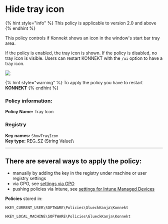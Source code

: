 # Hide tray icon

{% hint style="info" %}
This policy is applicable to version 2.0 and above
{% endhint %}

This policy controls if Konnekt shows an icon in the window's start bar tray area.

If the policy is enabled, the tray icon is shown. If the policy is disabled, no tray icon is visible. Users can restart KONNEKT with the `/ui` option to have a tray icon.

![](<../../.gitbook/assets/2021-10-27 10\_11\_42-Windows Sandbox.png>)

{% hint style="warning" %}
To apply the policy you have to restart **KONNEKT**
{% endhint %}

### **Policy information:**

**Policy Name:** Tray Icon

### Registry

**Key names:** `ShowTrayIcon`\
**Key type:** REG\_SZ (String Value)\
****

## **There are several ways to apply the policy:**

* manually by adding the key in the registry under machine or user registry settings
* via GPO, see [settings via GPO](../management-options/settings-via-gpo.md)
* pushing policies via Intune, see [settings for Intune Managed Devices](../management-options/setting-for-intune-managed-devices.md)

**Policies** stored in:

`HKEY_CURRENT_USER\SOFTWARE\Policies\GlueckKanja\Konnekt`

`HKEY_LOCAL_MACHINE\SOFTWARE\Policies\GlueckKanja\Konnekt`
